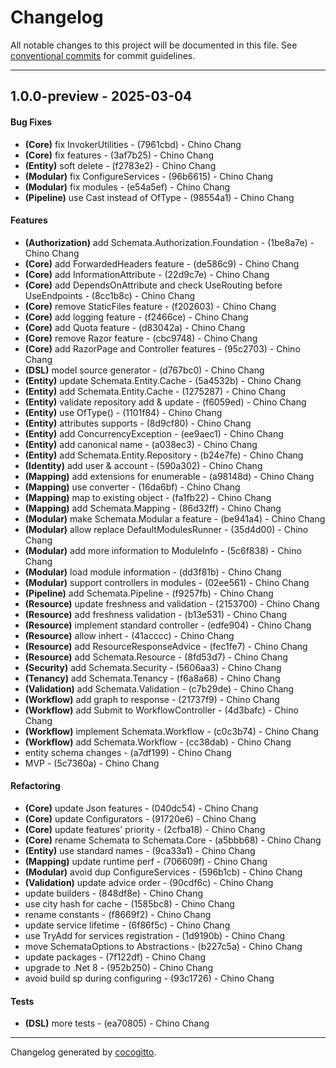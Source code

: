 # Changelog
All notable changes to this project will be documented in this file. See [conventional commits](https://www.conventionalcommits.org/) for commit guidelines.

- - -
## 1.0.0-preview - 2025-03-04
#### Bug Fixes
- **(Core)** fix InvokerUtilities - (7961cbd) - Chino Chang
- **(Core)** fix features - (3af7b25) - Chino Chang
- **(Entity)** soft delete - (f2783e2) - Chino Chang
- **(Modular)** fix ConfigureServices - (96b6615) - Chino Chang
- **(Modular)** fix modules - (e54a5ef) - Chino Chang
- **(Pipeline)** use Cast<T> instead of OfType<T> - (98554a1) - Chino Chang
#### Features
- **(Authorization)** add Schemata.Authorization.Foundation - (1be8a7e) - Chino Chang
- **(Core)** add ForwardedHeaders feature - (de586c9) - Chino Chang
- **(Core)** add InformationAttribute - (22d9c7e) - Chino Chang
- **(Core)** add DependsOnAttribute and check UseRouting before UseEndpoints - (8cc1b8c) - Chino Chang
- **(Core)** remove StaticFiles feature - (f202603) - Chino Chang
- **(Core)** add logging feature - (f2466ce) - Chino Chang
- **(Core)** add Quota feature - (d83042a) - Chino Chang
- **(Core)** remove Razor feature - (cbc9748) - Chino Chang
- **(Core)** add RazorPage and Controller features - (95c2703) - Chino Chang
- **(DSL)** model source generator - (d767bc0) - Chino Chang
- **(Entity)** update Schemata.Entity.Cache - (5a4532b) - Chino Chang
- **(Entity)** add Schemata.Entity.Cache - (1275287) - Chino Chang
- **(Entity)** validate repository add & update - (f6059ed) - Chino Chang
- **(Entity)** use OfType<T>() - (1101f84) - Chino Chang
- **(Entity)** attributes supports - (8d9cf80) - Chino Chang
- **(Entity)** add ConcurrencyException - (ee9aec1) - Chino Chang
- **(Entity)** add canonical name - (a038ec3) - Chino Chang
- **(Entity)** add Schemata.Entity.Repository - (b24e7fe) - Chino Chang
- **(Identity)** add user & account - (590a302) - Chino Chang
- **(Mapping)** add extensions for enumerable - (a98148d) - Chino Chang
- **(Mapping)** use converter - (16da6bf) - Chino Chang
- **(Mapping)** map to existing object - (fa1fb22) - Chino Chang
- **(Mapping)** add Schemata.Mapping - (86d32ff) - Chino Chang
- **(Modular)** make Schemata.Modular a feature - (be941a4) - Chino Chang
- **(Modular)** allow replace DefaultModulesRunner - (35d4d00) - Chino Chang
- **(Modular)** add more information to ModuleInfo - (5c6f838) - Chino Chang
- **(Modular)** load module information - (dd3f81b) - Chino Chang
- **(Modular)** support controllers in modules - (02ee561) - Chino Chang
- **(Pipeline)** add Schemata.Pipeline - (f9257fb) - Chino Chang
- **(Resource)** update freshness and validation - (2153700) - Chino Chang
- **(Resource)** add freshness validation - (b13e531) - Chino Chang
- **(Resource)** implement standard controller - (edfe904) - Chino Chang
- **(Resource)** allow inhert - (41acccc) - Chino Chang
- **(Resource)** add ResourceResponseAdvice - (fec1fe7) - Chino Chang
- **(Resource)** add Schemata.Resource - (8fd53d7) - Chino Chang
- **(Security)** add Schemata.Security - (5606aa3) - Chino Chang
- **(Tenancy)** add Schemata.Tenancy - (f6a8a68) - Chino Chang
- **(Validation)** add Schemata.Validation - (c7b29de) - Chino Chang
- **(Workflow)** add graph to response - (21737f9) - Chino Chang
- **(Workflow)** add Submit to WorkflowController - (4d3bafc) - Chino Chang
- **(Workflow)** implement Schemata.Workflow - (c0c3b74) - Chino Chang
- **(Workflow)** add Schemata.Workflow - (cc38dab) - Chino Chang
- entity schema changes - (a7df199) - Chino Chang
- MVP - (5c7360a) - Chino Chang
#### Refactoring
- **(Core)** update Json features - (040dc54) - Chino Chang
- **(Core)** update Configurators - (91720e6) - Chino Chang
- **(Core)** update features' priority - (2cfba18) - Chino Chang
- **(Core)** rename Schemata to Schemata.Core - (a5bbb68) - Chino Chang
- **(Entity)** use standard names - (9ca33a1) - Chino Chang
- **(Mapping)** update runtime perf - (706609f) - Chino Chang
- **(Modular)** avoid dup ConfigureServices - (596b1cb) - Chino Chang
- **(Validation)** update advice order - (90cdf6c) - Chino Chang
- update builders - (848df8e) - Chino Chang
- use city hash for cache - (1585bc8) - Chino Chang
- rename constants - (f8669f2) - Chino Chang
- update service lifetime - (6f86f5c) - Chino Chang
- use TryAdd for services registration - (1d9190b) - Chino Chang
- move SchemataOptions to Abstractions - (b227c5a) - Chino Chang
- update packages - (7f122df) - Chino Chang
- upgrade to .Net 8 - (952b250) - Chino Chang
- avoid build sp during configuring - (93c1726) - Chino Chang
#### Tests
- **(DSL)** more tests - (ea70805) - Chino Chang

- - -

Changelog generated by [cocogitto](https://github.com/cocogitto/cocogitto).